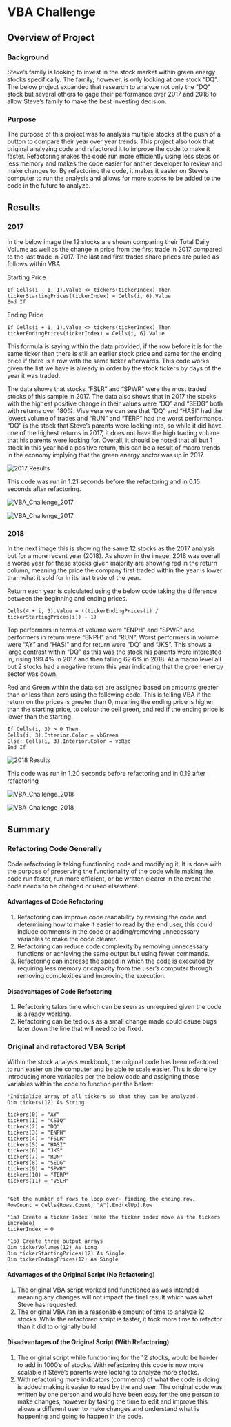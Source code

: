 # VBA Challenge
## Overview of Project
### Background
Steve’s family is looking to invest in the stock market within green energy stocks specifically. The family; however, is only looking at one stock “DQ”. The below project expanded that research to analyze not only the "DQ" stock but several others to gage their performance over 2017 and 2018 to allow Steve’s family to make the best investing decision.
### Purpose
The purpose of this project was to analysis multiple stocks at the push of a button to compare their year over year trends. This project also took that original analyzing code  and refactored it to improve the code to make it faster. Refactoring makes the code run more efficiently using less steps or less memory and makes the code easier for anther developer to review and make changes to. By refactoring the code, it makes it easier on Steve’s computer to run the analysis and allows for more stocks to be added to the code in the future to analyze.

## Results 
### 2017
In the below image the 12 stocks are shown comparing their Total Daily Volume as well as  the change in price from the first trade in 2017 compared to the last trade in 2017.  The last and first trades share prices are pulled as follows within VBA.

Starting Price
```
If Cells(i - 1, 1).Value <> tickers(tickerIndex) Then
tickerStartingPrices(tickerIndex) = Cells(i, 6).Value
End If
```

Ending Price
```
If Cells(i + 1, 1).Value <> tickers(tickerIndex) Then
tickerEndingPrices(tickerIndex) = Cells(i, 6).Value
```
This formula is saying within the data provided, if the row before it is for the same ticker then there is still an earlier stock price and same for the ending price if there is a row with the same ticker afterwards. This code works given the list  we have is already in order by the stock tickers by days of the year it was traded.

The data shows that stocks “FSLR” and  “SPWR” were the most traded stocks of this sample in 2017. The data also shows that in 2017 the stocks with the highest positive change in their values were “DQ” and “SEDG” both with returns over 180%. Vise vera we can see that “DQ” and “HASI” had the lowest volume of trades and “RUN” and “TERP” had the worst performance.  “DQ” is the stock that Steve’s parents were looking into, so while it did have one of the highest returns in 2017, it does not have the high trading volume that his parents were looking for. Overall, it should be noted that all but 1 stock in this year had a positive return, this can be a result of macro trends in the economy implying that the green energy sector was up in 2017.

![2017 Results](https://user-images.githubusercontent.com/85718354/124306803-e879a280-db34-11eb-8600-2991b96032b7.JPG) 

This code was run in 1.21 seconds before the refactoring and in 0.15 seconds after refactoring.

![VBA_Challenge_2017](https://user-images.githubusercontent.com/85718354/124848744-74dbf900-df6b-11eb-9aec-1c729664d600.JPG)



![VBA_Challenge_2017](https://user-images.githubusercontent.com/85718354/124310653-815eec80-db3a-11eb-95f5-b3c32f9caec5.JPG)

### 2018
In the next image this is showing the same 12 stocks as the 2017 analysis but for a more recent year (2018). As shown in the image, 2018 was overall a worse year for these stocks given majority are showing red in the return column, meaning the price the company first traded within the year is lower than what it sold for in its last trade of the year. 

Return each year is calculated using the below code taking the difference between the beginning and ending prices.
```
Cells(4 + i, 3).Value = ((tickerEndingPrices(i) / tickerStartingPrices(i)) - 1)
```

Top performers in terms of volume were “ENPH” and “SPWR” and performers in return were “ENPH” and “RUN”. Worst performers in volume were “AY” and “HASI” and for return were “DQ” and “JKS”. This shows a large contrast within “DQ” as this was the stock his parents were interested in, rising 199.4% in 2017 and then falling 62.6% in 2018. At a macro level all but 2 stocks had a negative return this year indicating that the green energy sector was down.

Red and Green within the data set are assigned based on amounts greater than or less than zero using the following code. This is telling VBA if the return on the prices is greater than 0, meaning the ending price is higher than the starting price, to colour the cell green, and red if the ending price is lower than the starting. 
```
If Cells(i, 3) > 0 Then
Cells(i, 3).Interior.Color = vbGreen
Else: Cells(i, 3).Interior.Color = vbRed
End If
```

![2018 Results](https://user-images.githubusercontent.com/85718354/124307473-dfd59c00-db35-11eb-82bf-d9f2ce72d4f2.JPG)

This code was run in 1.20 seconds before refactoring and in 0.19 after refactoring

![VBA_Challenge_2018](https://user-images.githubusercontent.com/85718354/124848836-a81e8800-df6b-11eb-865d-761b7244841f.JPG)


![VBA_Challenge_2018](https://user-images.githubusercontent.com/85718354/124310704-950a5300-db3a-11eb-88fe-be248df1c28b.JPG)


## Summary
### Refactoring Code Generally
Code refactoring is taking functioning code and modifying it. It is done with the purpose of preserving the functionality of the code while making the code run faster, run more efficient, or be written clearer in the event the code needs to be changed or used elsewhere.
#### Advantages of Code Refactoring
1.	Refactoring can improve code readability by revising the code and determining how to make it easier to read by the end user, this could include comments in the code or adding/removing unnecessary variables to make the code clearer.	
2.	Refactoring can reduce code complexity by removing unnecessary functions or achieving the same output but using fewer commands.
3.	Refactoring can increase the speed in which the code is executed  by requiring less memory or capacity from the user’s computer through removing complexities and improving the execution.
#### Disadvantages of Code Refactoring
1.	Refactoring takes time  which can be seen as unrequired given the code is already working.
2.	Refactoring can be tedious as a small change made could cause bugs later down the line that will need to be fixed.
### Original and refactored VBA Script
Within the stock analysis workbook, the original code has been refactored to run easier on the computer and be able to scale easier. This is done by introducing more variables per the below code and assigning those variables within the code to function per the below:

```
'Initialize array of all tickers so that they can be analyzed.
Dim tickers(12) As String
    
tickers(0) = "AY"
tickers(1) = "CSIQ"
tickers(2) = "DQ"
tickers(3) = "ENPH"
tickers(4) = "FSLR"
tickers(5) = "HASI"
tickers(6) = "JKS"
tickers(7) = "RUN"
tickers(8) = "SEDG"
tickers(9) = "SPWR"
tickers(10) = "TERP"
tickers(11) = "VSLR"

    
'Get the number of rows to loop over- finding the ending row.
RowCount = Cells(Rows.Count, "A").End(xlUp).Row
    
'1a) Create a ticker Index (make the ticker index move as the tickers increase)
tickerIndex = 0

'1b) Create three output arrays
Dim tickerVolumes(12) As Long
Dim tickerStartingPrices(12) As Single
Dim tickerEndingPrices(12) As Single
```

#### Advantages of the Original Script (No Refactoring)
1. The original VBA script worked and functioned as was intended meaning any changes will not impact the final result which was what Steve has requested.
2. The original VBA ran in a reasonable amount of time to analyze 12 stocks. While the refactored script is faster, it took more time to refactor than it did to originally build.
#### Disadvantages of the Original Script (With Refactoring)
1. The original script while functioning for the 12 stocks, would be harder to add in 1000’s of stocks. With refactoring this code is now more scalable if Steve’s parents were looking to analyze more stocks. 
2.  With refactoring more indicators (comments) of what the code is doing is added making it easier to read by the end user. The original code was written by one person and would have been easy for the one person to make changes, however by taking the time to edit and improve this allows a different user to make changes and understand what is happening and going to happen in the code.


